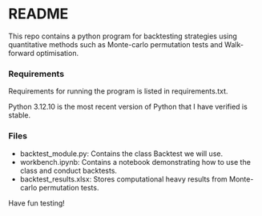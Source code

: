 # README
This repo contains a python program for backtesting strategies using quantitative methods such as Monte-carlo permutation tests and Walk-forward optimisation.

### Requirements
Requirements for running the program is listed in requirements.txt.

Python 3.12.10 is the most recent version of Python that I have verified is stable.

### Files
- backtest_module.py: Contains the class Backtest we will use.
- workbench.ipynb: Contains a notebook demonstrating how to use the class and conduct backtests.
- backtest_results.xlsx: Stores computational heavy results from Monte-carlo permutation tests.

Have fun testing!
